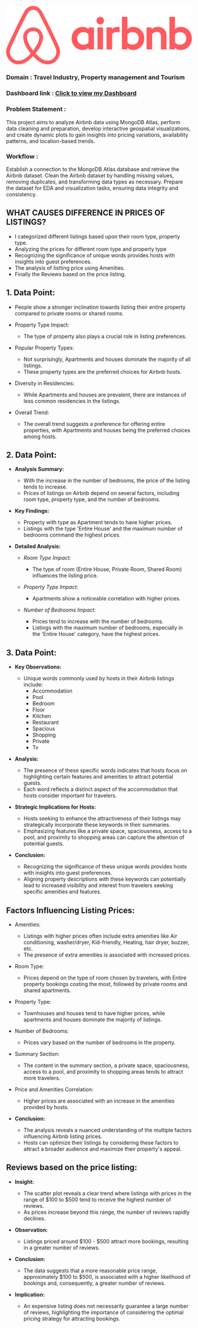 ![alt tag](https://github.com/ruchigupta19/Gupta_Ruchi_Spring2017/blob/master/final/extra/airsmall.png)

### **Domain** : **Travel Industry, Property management and Tourism**

### Dashboard link : [Click to view my Dashboard](https://public.tableau.com/views/Airbnb_17072882670980/Dashboard1?:language=en-US&:display_count=n&:origin=viz_share_link)

### **Problem Statement :**
  This project aims to analyze Airbnb data using MongoDB Atlas, perform data cleaning and preparation, develop interactive geospatial visualizations, and create dynamic plots to gain insights into pricing variations, availability patterns, and location-based trends.

### Workflow :
   Establish a connection to the MongoDB Atlas database and retrieve the Airbnb dataset. 
   Clean the Airbnb dataset by handling missing values, removing duplicates, and transforming data types as necessary. 
   Prepare the dataset for EDA and visualization tasks, ensuring data integrity and consistency.

## WHAT CAUSES DIFFERENCE IN PRICES OF LISTINGS?
  - I categorized different listings based upon their room type, property type.
  - Analyzing the prices for different room type and property type
  - Recognizing the significance of unique words provides hosts with insights into guest preferences.
  - The analysis of listting price using Amenities.
  - Finally the Reviews based on the price listing.

## 1. Data Point:
  - People show a stronger inclination towards listing their entire property compared to private rooms or shared rooms.
  
  - Property Type Impact:
    - The type of property also plays a crucial role in listing preferences.
  
  - Popular Property Types:
    - Not surprisingly, Apartments and houses dominate the majority of all listings.
    - These property types are the preferred choices for Airbnb hosts.

  - Diversity in Residencies:
    - While Apartments and houses are prevalent, there are instances of less common residencies in the listings.

  - Overall Trend:
    - The overall trend suggests a preference for offering entire properties, with Apartments and houses being the preferred choices among hosts.
   

## 2. Data Point:

- **Analysis Summary:**
  - With the increase in the number of bedrooms, the price of the listing tends to increase.
  - Prices of listings on Airbnb depend on several factors, including room type, property type, and the number of bedrooms.

- **Key Findings:**
  - Property with type as Apartment tends to have higher prices.
  - Listings with the type 'Entire House' and the maximum number of bedrooms command the highest prices.

- **Detailed Analysis:**
  - *Room Type Impact:*
    - The type of room (Entire House, Private Room, Shared Room) influences the listing price.
  
  - *Property Type Impact:*
    - Apartments show a noticeable correlation with higher prices.
  
  - *Number of Bedrooms Impact:*
    - Prices tend to increase with the number of bedrooms.
    - Listings with the maximum number of bedrooms, especially in the 'Entire House' category, have the highest prices.
  
## 3. Data Point:

- **Key Observations:**
  - Unique words commonly used by hosts in their Airbnb listings include:
    - Accommodation
    - Pool
    - Bedroom
    - Floor
    - Kitchen
    - Restaurant
    - Spacious
    - Shopping
    - Private
    - Tv

- **Analysis:**
  - The presence of these specific words indicates that hosts focus on highlighting certain features and amenities to attract potential guests.
  - Each word reflects a distinct aspect of the accommodation that hosts consider important for travelers.

- **Strategic Implications for Hosts:**
  - Hosts seeking to enhance the attractiveness of their listings may strategically incorporate these keywords in their summaries.
  - Emphasizing features like a private space, spaciousness, access to a pool, and proximity to shopping areas can capture the attention of potential guests.

- **Conclusion:**
  - Recognizing the significance of these unique words provides hosts with insights into guest preferences.
  - Aligning property descriptions with these keywords can potentially lead to increased visibility and interest from travelers seeking specific amenities and features.


## Factors Influencing Listing Prices:
  - Amenities:
    - Listings with higher prices often include extra amenities like Air conditioning, washer/dryer, Kid-friendly, Heating, hair dryer, buzzer, etc.
    - The presence of extra amenities is associated with increased prices.

  - Room Type:
    - Prices depend on the type of room chosen by travelers, with Entire property bookings costing the most, followed by private rooms and shared apartments.

  - Property Type:
    - Townhouses and houses tend to have higher prices, while apartments and houses dominate the majority of listings.

  - Number of Bedrooms:
    - Prices vary based on the number of bedrooms in the property.

  - Summary Section:
    - The content in the summary section, a private space, spaciousness, access to a pool, and proximity to shopping areas tends to attract more travelers.

  - Price and Amenities Correlation:
    - Higher prices are associated with an increase in the amenities provided by hosts.

- **Conclusion:**
  - The analysis reveals a nuanced understanding of the multiple factors influencing Airbnb listing prices.
  - Hosts can optimize their listings by considering these factors to attract a broader audience and maximize their property's appeal.
 
## Reviews based on the price listing:

- **Insight:**
  - The scatter plot reveals a clear trend where listings with prices in the range of $100 to $500 tend to receive the highest number of reviews.
  - As prices increase beyond this range, the number of reviews rapidly declines.

- **Observation:**
  - Listings priced around $100 - $500 attract more bookings, resulting in a greater number of reviews.

- **Conclusion:**
  - The data suggests that a more reasonable price range, approximately $100 to $500, is associated with a higher likelihood of bookings and, consequently, a greater number of reviews.

- **Implication:**
  - An expensive listing does not necessarily guarantee a large number of reviews, highlighting the importance of considering the optimal pricing strategy for attracting bookings.





